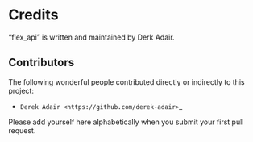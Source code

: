 Credits
=======

“flex_api” is written and maintained by Derk Adair.


Contributors
------------

The following wonderful people contributed directly or indirectly to this project:

- `Derek Adair <https://github.com/derek-adair>`_

Please add yourself here alphabetically when you submit your first pull request.
